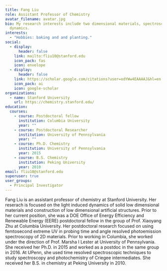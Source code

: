 ```yaml
---
title: Fang Liu
role: Assistant Professor of Chemistry
avatar_filename: avatar.jpg
bio: My research interests include two dimensional materials, spectroscopy and
  dynamics.
interests:
  - "Hobbies: baking and and planting."
social:
  - display:
      header: false
    link: mailto:fliu10@stanford.edu
    icon_pack: fas
    icon: envelope
  - display:
      header: false
    link: https://scholar.google.com/citations?user=odYWw4EAAAAJ&hl=en
    icon_pack: ai
    icon: google-scholar
organizations:
  - name: Stanford University
    url: https://chemistry.stanford.edu/
education:
  courses:
    - course: Postdoctoral fellow
      institution: Columbia University
      year: ""
    - course: Postdoctoral Researcher
      institution: University of Pennsylvania
      year: ""
    - course: Ph.D. Chemistry
      institution: University of Pennsylvania
      year: 2015
    - course: B.S. Chemistry
      institution: Peking University
      year: 2010
email: fliu10@stanford.edu
superuser: true
user_groups:
  - Principal Investigator
---
```

Fang Liu is an assistant professor of chemistry at Stanford University. Her reserach is focused on the light induced dynamics of solid low dimensional materials and construction of low dimensional artificial structures. Prior to her current position, she was a DOE Office of Energy Efficiency and Renewable Energy (EERE) postdoctoral fellow in the group of Prof. Xiaoyang Zhu at Columbia University.  Her postdoctoral research focused on using femtosecond extreme UV in probing time and angle resolved photoemission spectroscopy of 2D materials.  Prior to working in Columbia, she worked under the direction of Prof. Marsha I Lester at University of Pennsylvania. She received her Ph.D. in 2015 and worked as a postdoc in the same group in 2016.  At UPenn, she used time resolved spectroscopic techniques to study spectroscopy and photochemistry of Criegee intermediates.  She received her B.S. in chemistry at Peking University in 2010.